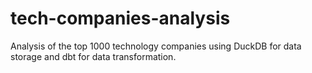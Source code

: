 # tech-companies-analysis
 Analysis of the top 1000 technology companies using DuckDB for data storage and dbt for data transformation.
